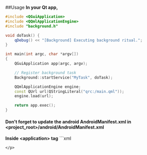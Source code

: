 ##Usage
<b>In your Qt app,</b>
```c++
#include <QGuiApplication>
#include <QQmlApplicationEngine>
#include "background.h"

void doTask() {
    qDebug() << "[Background] Executing background ritual.";
}

int main(int argc, char *argv[])
{
    QGuiApplication app(argc, argv);

    // Register background task
    Background::startService("MyTask", doTask);

    QQmlApplicationEngine engine;
    const QUrl url(QStringLiteral("qrc:/main.qml"));
    engine.load(url);

    return app.exec();
}
```

#### Don't forget to update the android AndroidManifest.xml in <project_root>/android/AndroidManifest.xml
<p>
  <b>Inside &ltapplication&gt tag</b>
  ```xml
  <service
    android:name="org.qtproject.bridge.BackgroundService"
    android:enabled="true"
    android:exported="true"
    android:foregroundServiceType="dataSync"
    android:permission="android.permission.BIND_JOB_SERVICE" />

  ```
</p>
